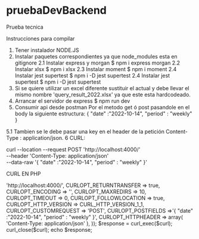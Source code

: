 # pruebaDevBackend
Prueba tecnica

Instrucciones para compilar

1. Tener instalador NODE.JS
2. Instalar paquetes correspondientes ya que node_modules esta en gitignore
    2.1 Instalar express y morgan $ npm i express morgan
    2.2 Instalar xlsx $ npm i xlsx
    2.3 Instalar moment  $ npm i moment
    2.4 Instalar jest supertest  $ npm i -D jest supertest
    2.4 Instalar jest supertest  $ npm i -D jest supertest
3. Si se quiere utilizar un excel diferente sustituir el actual y debe llevar el mismo nombre 'query_result_2022.xlsx' ya que este esta hardcodeado. 
4. Arrancar el servidor de express $ npm run dev
5. Consumir api desde postman Por el metodo get ó post pasandole en el body la siguiente estructura:
    {
        "date" :"2022-10-14",
        "period" : "weekly"
    }

5.1 Tambien se le debe pasar una key en el header de la petición Content-Type : application/json.
6 CURL:

curl --location --request POST 'http://localhost:4000/' \
--header 'Content-Type: application/json' \
--data-raw '{
    "date" :"2022-10-14",
    "period" : "weekly"
}'

CURL EN PHP

<?php
$curl = curl_init();

curl_setopt_array($curl, array(
  CURLOPT_URL => 'http://localhost:4000/',
  CURLOPT_RETURNTRANSFER => true,
  CURLOPT_ENCODING => '',
  CURLOPT_MAXREDIRS => 10,
  CURLOPT_TIMEOUT => 0,
  CURLOPT_FOLLOWLOCATION => true,
  CURLOPT_HTTP_VERSION => CURL_HTTP_VERSION_1_1,
  CURLOPT_CUSTOMREQUEST => 'POST',
  CURLOPT_POSTFIELDS =>'{
    "date" :"2022-10-14",
    "period" : "weekly"
}',
  CURLOPT_HTTPHEADER => array(
    'Content-Type: application/json'
  ),
));

$response = curl_exec($curl);

curl_close($curl);
echo $response;

